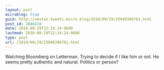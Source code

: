 ```yaml
---
layout: post
microblog: true
guid: http://vmstan-tweets.micro.blog/2010/09/29/25949306761.html
post_id: 3046210
date: 2010-09-29T22:14:24-0600
lastmod: 2010-09-29T22:14:24-0600
type: post
url: /2010/09/29/25949306761.html
---
```

Watching Bloomberg on Letterman. Trying to decide if I like him or not. He seems pretty authentic and natural. Politics or person?
